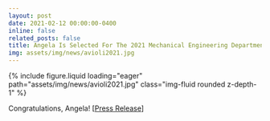 ```yaml
---
layout: post
date: 2021-02-12 00:00:00-0400
inline: false
related_posts: false
title: Angela Is Selected For The 2021 Mechanical Engineering Department Achievement Award
img: assets/img/news/avioli2021.jpg
---
```


<div class="row mt-4 justify-content-center">
    <div class="col-sm-12 col-md-6">
        {% include figure.liquid loading="eager" path="assets/img/news/avioli2021.jpg" class="img-fluid rounded z-depth-1" %}
    </div>
</div>

Congratulations, Angela!
[[Press Release](https://me.engin.umich.edu/news-events/news/angela-violi-and-jesse-capecelatro-receive-2021-mechanical-engineering-department/)]